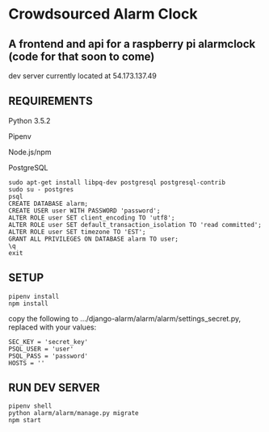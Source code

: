 # Crowdsourced Alarm Clock

## A frontend and api for a raspberry pi alarmclock (code for that soon to come)

dev server currently located at 54.173.137.49

## REQUIREMENTS

Python 3.5.2

Pipenv

Node.js/npm

PostgreSQL

```
sudo apt-get install libpq-dev postgresql postgresql-contrib
sudo su - postgres
psql
CREATE DATABASE alarm;
CREATE USER user WITH PASSWORD 'password';
ALTER ROLE user SET client_encoding TO 'utf8';
ALTER ROLE user SET default_transaction_isolation TO 'read committed';
ALTER ROLE user SET timezone TO 'EST';
GRANT ALL PRIVILEGES ON DATABASE alarm TO user;
\q
exit
```

## SETUP

```
pipenv install
npm install
```

copy the following to .../django-alarm/alarm/alarm/settings_secret.py, replaced with your values:

```
SEC_KEY = 'secret_key'
PSQL_USER = 'user'
PSQL_PASS = 'password'
HOSTS = ''
```

## RUN DEV SERVER
```
pipenv shell
python alarm/alarm/manage.py migrate
npm start
```
